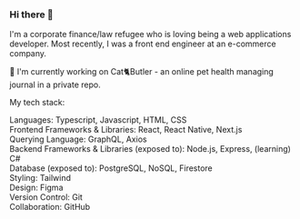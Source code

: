 ### Hi there 👋

<!--
**dalgonaio/dalgonaio** is a ✨ _special_ ✨ repository because its `README.md` (this file) appears on your GitHub profile.

Here are some ideas to get you started:

- 🔭 I’m currently working on ...
- 🌱 I’m currently learning ...
- 👯 I’m looking to collaborate on ...
- 🤔 I’m looking for help with ...
- 💬 Ask me about ...
- 📫 How to reach me: ...
- 😄 Pronouns: ...
- ⚡ Fun fact: ...
-->

I'm a corporate finance/law refugee who is loving being a web applications developer. Most recently, I was a front end engineer at an e-commerce company.

🔭 I'm currently working on Cat🐈Butler - an online pet health managing journal in a private repo.

My tech stack:  

Languages: Typescript, Javascript, HTML, CSS  <br>
Frontend Frameworks & Libraries: React, React Native, Next.js  <br>
Querying Language: GraphQL, Axios <br>
Backend Frameworks & Libraries (exposed to): Node.js, Express, (learning) C# <br>
Database (exposed to): PostgreSQL, NoSQL, Firestore <br>
Styling: Tailwind <br>
Design: Figma <br>
Version Control: Git <br>
Collaboration: GitHub <br>
